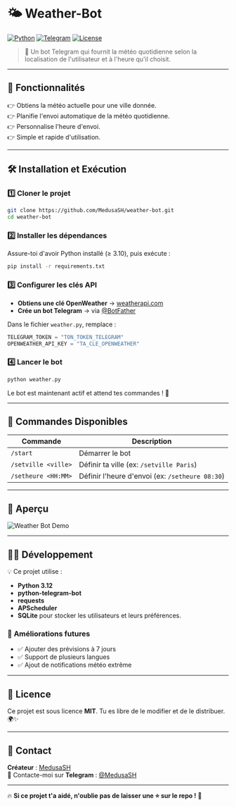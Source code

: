 # 🌤️ Weather-Bot  
[![Python](https://img.shields.io/badge/Python-3.12-blue?style=for-the-badge&logo=python)](https://www.python.org/)
[![Telegram](https://img.shields.io/badge/Telegram-Bot-blue?style=for-the-badge&logo=telegram)](https://core.telegram.org/bots)
[![License](https://img.shields.io/badge/License-MIT-green?style=for-the-badge)](LICENSE)

> 🤖 Un bot Telegram qui fournit la météo quotidienne selon la localisation de l'utilisateur et à l'heure qu'il choisit.

---

## 🚀 **Fonctionnalités**
👉 Obtiens la météo actuelle pour une ville donnée.  
👉 Planifie l'envoi automatique de la météo quotidienne.  
👉 Personnalise l'heure d'envoi.  
👉 Simple et rapide d'utilisation.  

---

## 🛠 **Installation et Exécution**
### **1️⃣ Cloner le projet**
```bash
git clone https://github.com/MedusaSH/weather-bot.git
cd weather-bot
```

### **2️⃣ Installer les dépendances**
Assure-toi d'avoir Python installé (≥ 3.10), puis exécute :  
```bash
pip install -r requirements.txt
```

### **3️⃣ Configurer les clés API**
- **Obtiens une clé OpenWeather** → [weatherapi.com](https://www.weatherapi.com/)  
- **Crée un bot Telegram** → via [@BotFather](https://t.me/BotFather)  

Dans le fichier `weather.py`, remplace :
```python
TELEGRAM_TOKEN = "TON_TOKEN_TELEGRAM"
OPENWEATHER_API_KEY = "TA_CLE_OPENWEATHER"
```

### **4️⃣ Lancer le bot**
```bash
python weather.py
```
Le bot est maintenant actif et attend tes commandes ! 🚀

---

## 🐝 **Commandes Disponibles**
| Commande         | Description |
|-----------------|-------------|
| `/start`        | Démarrer le bot |
| `/setville <ville>` | Définir ta ville (ex: `/setville Paris`) |
| `/setheure <HH:MM>` | Définir l'heure d'envoi (ex: `/setheure 08:30`) |

---

## 📸 **Aperçu**
![Weather Bot Demo](https://user-images.githubusercontent.com/your-image.png)

---

## 👨‍💻 **Développement**
💡 Ce projet utilise :
- **Python 3.12**
- **python-telegram-bot**
- **requests**
- **APScheduler**
- **SQLite** pour stocker les utilisateurs et leurs préférences.

### 🌱 **Améliorations futures**
- ✅ Ajouter des prévisions à 7 jours  
- ✅ Support de plusieurs langues  
- ✅ Ajout de notifications météo extrême  

---

## 📝 **Licence**
Ce projet est sous licence **MIT**. Tu es libre de le modifier et de le distribuer. 🌍✨

---

## 📩 **Contact**
**Créateur** : [MedusaSH](https://github.com/MedusaSH)  
💬 Contacte-moi sur **Telegram** : [@MedusaSH](https://t.me/MedusaSH)

---

🔥 **Si ce projet t'a aidé, n'oublie pas de laisser une ⭐ sur le repo !** 🚀

